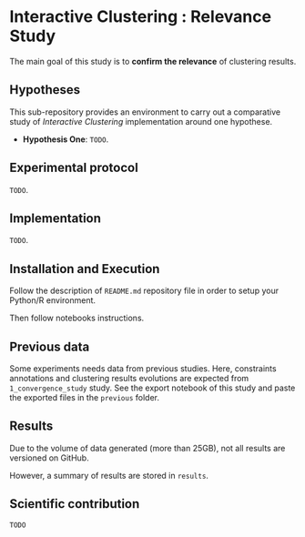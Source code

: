 # Interactive Clustering : Relevance Study

The main goal of this study is to **confirm the relevance** of clustering results.


## Hypotheses

This sub-repository provides an environment to carry out a comparative study of _Interactive Clustering_ implementation around one hypothese.
- **Hypothesis One**: `TODO`.


## Experimental protocol

`TODO`.


## Implementation

`TODO`.


## Installation and Execution

Follow the description of `README.md` repository file in order to setup your Python/R environment.

Then follow notebooks instructions.


## Previous data

Some experiments needs data from previous studies.
Here, constraints annotations and clustering results evolutions are expected from `1_convergence_study` study.
See the export notebook of this study and paste the exported files in the `previous` folder.

## Results

Due to the volume of data generated (more than 25GB), not all results are versioned on GitHub.

However, a summary of results are stored in `results`.


## Scientific contribution

`TODO`